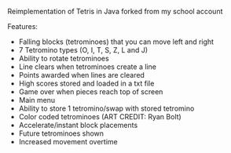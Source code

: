 Reimplementation of Tetris in Java forked from my school account

Features:
- Falling blocks (tetrominoes) that you can move left and right
- 7 Tetromino types (O, I, T, S, Z, L and J)
- Ability to rotate tetrominoes
- Line clears when tetrominoes create a line
- Points awarded when lines are cleared
- High scores stored and loaded in a txt file
- Game over when pieces reach top of screen
- Main menu
- Ability to store 1 tetromino/swap with stored tetromino
- Color coded tetrominoes (ART CREDIT: Ryan Bolt)
- Accelerate/instant block placements
- Future tetrominoes shown
- Increased movement overtime
